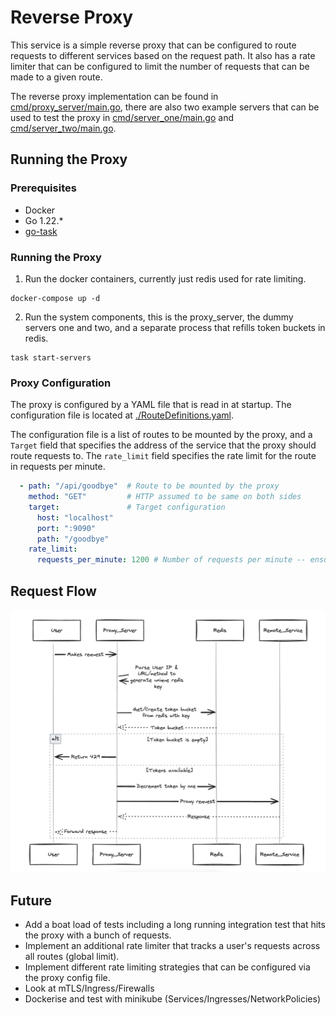 # Reverse Proxy

This service is a simple reverse proxy that can be configured to route requests to different services based on the request path. It also has a rate limiter that can be configured to limit the number of requests that can be made to a given route.

The reverse proxy implementation can be found in [cmd/proxy_server/main.go](./cmd/proxy_server/main.go), there are also two example servers that can be used to test the proxy in [cmd/server_one/main.go](./cmd/server_one/main.go) and [cmd/server_two/main.go](./cmd/server_two/main.go).


## Running the Proxy

### Prerequisites
- Docker
- Go 1.22.*
- [go-task](https://taskfile.dev/installation/)

### Running the Proxy

1. Run the docker containers, currently just redis used for rate limiting.
  ```
  docker-compose up -d
  ```
2. Run the system components, this is the proxy_server, the dummy servers one and two, and a separate process that refills token buckets in redis.
  ```
  task start-servers
  ```

### Proxy Configuration

The proxy is configured by a YAML file that is read in at startup. The configuration file is located at [./RouteDefinitions.yaml](./RouteDefinitions.yaml). 

The configuration file is a list of routes to be mounted by the proxy, and a `Target` field that specifies the address of the service that the proxy should route requests to. The `rate_limit` field specifies the rate limit for the route in requests per minute.

```yaml
  - path: "/api/goodbye"  # Route to be mounted by the proxy
    method: "GET"         # HTTP assumed to be same on both sides
    target:               # Target configuration
      host: "localhost"
      port: ":9090"
      path: "/goodbye"
    rate_limit:
      requests_per_minute: 1200 # Number of requests per minute -- ensure divisible by 60 for exact limiting
```

## Request Flow

![Request Flow](./docs/request_flow.png)

## Future

- Add a boat load of tests including a long running integration test that hits the proxy with a bunch of requests.
- Implement an additional rate limiter that tracks a user's requests across all routes (global limit).
- Implement different rate limiting strategies that can be configured via the proxy config file.
- Look at mTLS/Ingress/Firewalls
- Dockerise and test with minikube (Services/Ingresses/NetworkPolicies)

